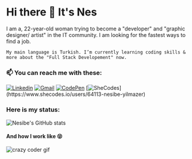 # Hi there 👋  It's Nes #
    
 <p>   
    I am a, 22-year-old woman trying to become a "developer" and "graphic designer/ artist" in the IT community. I am looking for the fastest ways to find a job.

    My main language is Turkish. I’m currently learning coding skills & more about the "Full Stack Developement" now.



### 📫 You can reach me with these: ###

[![Linkedin](https://img.shields.io/badge/-NesibeYilmazer-blue?style=flat&logo=Linkedin&logoColor=white)](https://www.linkedin.com/in/nesibe-y%C4%B1lmazer-0aa5721b1/) 
[![Gmail](https://img.shields.io/badge/-NesibeYilmazer-c14438?style=flat&logo=Gmail&logoColor=white)](mailto:sncny06e10@gmail.com) 
[![CodePen](https://img.shields.io/badge/-NesibeYilmazer-black?style=flat&logo=CodePen&logoColor=white)](https://codepen.io/nnesyil)
[![SheCodes]([https://www.shecodes.io/users/64113-nesibe-yilmazer](https://img.shields.io/badge/Instagram-E4405F?style=for-the-badge&logo=instagram&logoColor=white))](https://www.shecodes.io/users/64113-nesibe-yilmazer)



### Here is my status: ###


![Nesibe's GitHub stats](https://github-readme-stats.vercel.app/api?username=NesibeYilmazer&show_icons=true&theme=dark)





#### And how I work like 😝 ####

![crazy coder gif](https://media2.giphy.com/media/MdA16VIoXKKxNE8Stk/200w.webp?cid=ecf05e47u8v25ib4wyxw3kt3r9tjgpjmnvgcuzspjey5pgwa&rid=200w.webp)




